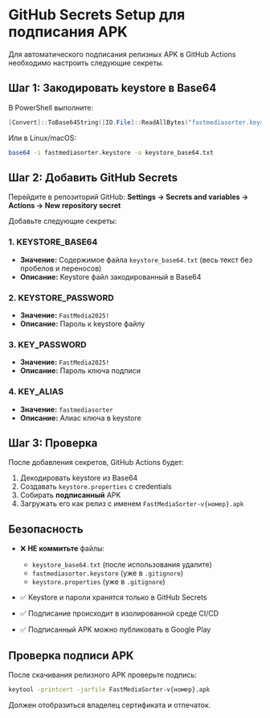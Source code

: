 # GitHub Secrets Setup для подписания APK

Для автоматического подписания релизных APK в GitHub Actions необходимо настроить следующие секреты.

## Шаг 1: Закодировать keystore в Base64

В PowerShell выполните:

```powershell
[Convert]::ToBase64String([IO.File]::ReadAllBytes("fastmediasorter.keystore")) | Out-File -Encoding ASCII keystore_base64.txt
```

Или в Linux/macOS:

```bash
base64 -i fastmediasorter.keystore -o keystore_base64.txt
```

## Шаг 2: Добавить GitHub Secrets

Перейдите в репозиторий GitHub:
**Settings → Secrets and variables → Actions → New repository secret**

Добавьте следующие секреты:

### 1. KEYSTORE_BASE64
- **Значение:** Содержимое файла `keystore_base64.txt` (весь текст без пробелов и переносов)
- **Описание:** Keystore файл закодированный в Base64

### 2. KEYSTORE_PASSWORD
- **Значение:** `FastMedia2025!`
- **Описание:** Пароль к keystore файлу

### 3. KEY_PASSWORD
- **Значение:** `FastMedia2025!`
- **Описание:** Пароль ключа подписи

### 4. KEY_ALIAS
- **Значение:** `fastmediasorter`
- **Описание:** Алиас ключа в keystore

## Шаг 3: Проверка

После добавления секретов, GitHub Actions будет:

1. Декодировать keystore из Base64
2. Создавать `keystore.properties` с credentials
3. Собирать **подписанный** APK
4. Загружать его как релиз с именем `FastMediaSorter-v{номер}.apk`

## Безопасность

- ❌ **НЕ коммитьте** файлы:
  - `keystore_base64.txt` (после использования удалите)
  - `fastmediasorter.keystore` (уже в `.gitignore`)
  - `keystore.properties` (уже в `.gitignore`)
  
- ✅ Keystore и пароли хранятся только в GitHub Secrets
- ✅ Подписание происходит в изолированной среде CI/CD
- ✅ Подписанный APK можно публиковать в Google Play

## Проверка подписи APK

После скачивания релизного APK проверьте подпись:

```bash
keytool -printcert -jarfile FastMediaSorter-v{номер}.apk
```

Должен отобразиться владелец сертификата и отпечаток.
